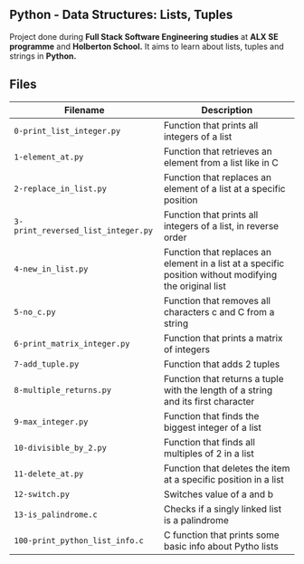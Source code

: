 Python - Data Structures: Lists, Tuples
---

Project done during **Full Stack Software Engineering studies** at **ALX SE programme** and  **Holberton School.** It aims to learn about lists, tuples and strings in **Python.**

Files
---
**Filename**                             |     **Description**
-----------------------------------------|-----------------------------------------
`0-print_list_integer.py`                | Function that prints all integers of a list
`1-element_at.py`                        | Function that retrieves an element from a list like in C
`2-replace_in_list.py`                   | Function that replaces an element of a list at a specific position
`3-print_reversed_list_integer.py`       | Function that prints all integers of a list, in reverse order
`4-new_in_list.py`                       | Function that replaces an element in a list at a specific position without modifying the original list
`5-no_c.py`                              | Function that removes all characters c and C from a string
`6-print_matrix_integer.py`              | Function that prints a matrix of integers
`7-add_tuple.py`                         | Function that adds 2 tuples
`8-multiple_returns.py`                  | Function that returns a tuple with the length of a string and its first character
`9-max_integer.py`                       | Function that finds the biggest integer of a list
`10-divisible_by_2.py`                   | Function that finds all multiples of 2 in a list
`11-delete_at.py`                        | Function that deletes the item at a specific position in a list
`12-switch.py`                           | Switches value of a and b
`13-is_palindrome.c`                     | Checks if a singly linked list is a palindrome
`100-print_python_list_info.c`           | C function that prints some basic info about Pytho lists

